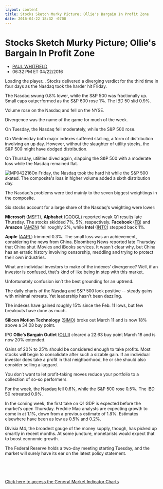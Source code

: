 ```yaml
---
layout: content
title: Stocks Sketch Murky Picture; Ollie's Bargain In Profit Zone
date: 2016-04-22 18:32 -0700
---
```



Stocks Sketch Murky Picture; Ollie's Bargain In Profit Zone
============================================================




* [PAUL WHITFIELD](https://www.investors.com/author/whitfieldp/ "Posts by PAUL WHITFIELD")
* 06:32 PM ET 04/22/2016




Loading the player...
Stocks delivered a diverging verdict for the third time in four days as the Nasdaq took the harder hit Friday.


The Nasdaq swung 0.8% lower, while the S&P 500 was fractionally up. Small caps outperformed as the S&P 600 rose 1%. The IBD 50 slid 0.9%.


Volume rose on the Nasdaq and fell on the NYSE.


Divergence was the name of the game for much of the week.


On Tuesday, the Nasdaq fell moderately, while the S&P 500 rose.


On Wednesday both major indexes suffered stalling, a form of distribution involving an up day. However, without the slaughter of utility stocks, the S&P 500 might have dodged distribution.


On Thursday, utilities dived again, slapping the S&P 500 with a moderate loss while the Nasdaq remained flat.


![MP042216](https://www.investors.com/wp-content/uploads/2016/04/MP042216-485x1024.jpg)On Friday, the Nasdaq took the hard hit while the S&P 500 skated. The composite's loss in higher volume added a sixth distribution day.


The Nasdaq's problems were tied mainly to the seven biggest weightings in the composite.


Six stocks account for a large share of the Nasdaq's weighting were lower:


**Microsoft** ([MSFT](https://research.investors.com/quote.aspx?symbol=MSFT)), **Alphabet** ([GOOGL](https://research.investors.com/quote.aspx?symbol=GOOGL)) reported weak Q1 results late Thursday. The stocks skidded 7%, 5%, respectively. **Facebook** ([FB](https://research.investors.com/quote.aspx?symbol=FB)) and **Amazon** ([AMZN](https://research.investors.com/quote.aspx?symbol=AMZN)) fell roughly 2%, while **Intel** ([INTC](https://research.investors.com/quote.aspx?symbol=INTC)) stepped back 1%.


**Apple** ([AAPL](https://research.investors.com/quote.aspx?symbol=AAPL)) trimmed 0.3%. The small loss was an achievement, considering the news from China. Bloomberg News reported late Thursday that China shut iMovies and iBooks services. It wasn't clear why, but China has an erratic history involving censorship, meddling and trying to protect their own industries.


What are individual investors to make of the indexes' divergence? Well, if an investor is confused, that's kind of like being in step with this market.


Unfortunately confusion isn’t the best grounding for an uptrend.


The daily charts of the Nasdaq and S&P 500 look positive -- steady gains with minimal retreats. Yet leadership hasn't been dazzling.


The indexes have gained roughly 15% since the Feb. 11 lows, but few breakouts have done as much.


**Silicon Motion Technology** ([SIMO](https://research.investors.com/quote.aspx?symbol=SIMO)) broke out March 11 and is now 18% above a 34.08 buy point.


IPO **Ollie’s Bargain Outlet** ([OLLI](https://research.investors.com/quote.aspx?symbol=OLLI)) cleared a 22.63 buy point March 18 and is now 20% extended.


Gains of 20% to 25% should be considered enough to take profits. Most stocks will begin to consolidate after such a sizable gain. If an individual investor does take a profit in that neighborhood, he or she should also consider selling a laggard.


You don’t want to let profit-taking moves reduce your portfolio to a collection of so-so performers.


For the week, the Nasdaq fell 0.6%, while the S&P 500 rose 0.5%. The IBD 50 retreated 0.9%.


In the coming week, the first take on Q1 GDP is expected before the market’s open Thursday. Freddie Mac analysts are expecting growth to come in at 1.1%, down from a previous estimate of 1.8%. Estimates elsewhere have been as low as 0.5% and 0.2%.


Divisia M4, the broadest gauge of the money supply, though, has picked up smartly in recent months. At some juncture, monetarists would expect that to boost economic growth.


The Federal Reserve holds a two-day meeting starting Tuesday, and the market will surely have its ear on the latest policy statement.


 


 


[Click here to access the General Market Indicator Charts](https://www.investors.com/wp-content/uploads/2016/04/GMI_042516.pdf)




